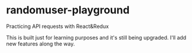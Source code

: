 # randomuser-playground
Practicing API requests with React&amp;Redux

This is built just for learning purposes and it's still being upgraded.
I'll add new features along the way.
